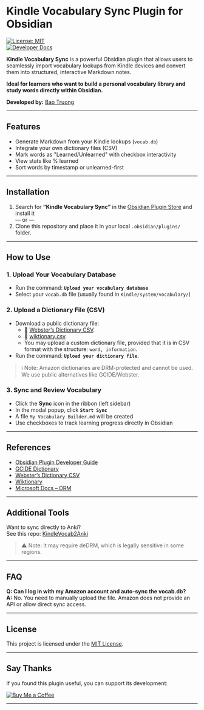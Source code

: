# Kindle Vocabulary Sync Plugin for Obsidian

[![License: MIT](https://img.shields.io/badge/license-MIT-blue.svg)](https://opensource.org/licenses/MIT)  
[![Developer Docs](https://img.shields.io/badge/developers-documentation-green.svg)](https://bao-tg.github.io/blog/Obsidian_Kindle_Vocab)

**Kindle Vocabulary Sync** is a powerful Obsidian plugin that allows users to seamlessly import vocabulary lookups from Kindle devices and convert them into structured, interactive Markdown notes.

**Ideal for learners who want to build a personal vocabulary library and study words directly within Obsidian.**

**Developed by:** [Bao Truong](https://github.com/bao-tg)

---

## Features

- Generate Markdown from your Kindle lookups (`vocab.db`)
- Integrate your own dictionary files (CSV)
- Mark words as "Learned/Unlearned" with checkbox interactivity
- View stats like % learned
- Sort words by timestamp or unlearned-first

---

## Installation

1. Search for **“Kindle Vocabulary Sync”** in the [Obsidian Plugin Store](https://obsidian.md/plugins) and install it  
   — or —
2. Clone this repository and place it in your local `.obsidian/plugins/` folder.

---

## How to Use

### 1. Upload Your Vocabulary Database

- Run the command: **`Upload your vocabulary database`**
- Select your `vocab.db` file (usually found in `Kindle/system/vocabulary/`)

### 2. Upload a Dictionary File (CSV)

- Download a public dictionary file:
  - 📘 [Webster’s Dictionary CSV](https://github.com/matthewreagan/WebstersEnglishDictionary).
  - 🧠 [wiktionary.csv](https://drive.google.com/file/d/1yyfdPqF0jJ7Y54PPgLq4_sS0SgJ8p537/view?usp=sharing). 
  - You may upload a custom dictionary file, provided that it is in CSV format with the structure: `word, information`.
- Run the command: **`Upload your dictionary file`**.

> ℹ️ Note: Amazon dictionaries are DRM-protected and cannot be used. We use public alternatives like GCIDE/Webster.

### 3. Sync and Review Vocabulary

- Click the **Sync** icon in the ribbon (left sidebar)
- In the modal popup, click **`Start Sync`**
- A file `My Vocabulary Builder.md` will be created
- Use checkboxes to track learning progress directly in Obsidian

---

## References

- [Obsidian Plugin Developer Guide](https://docs.obsidian.md/Plugins/Getting+started/Build+a+plugin)
- [GCIDE Dictionary](https://gcide.gnu.org.ua/)
- [Webster’s Dictionary CSV](https://github.com/matthewreagan/WebstersEnglishDictionary)
- [Wiktionary](https://en.wiktionary.org/wiki/Wiktionary:Main_Page)
- [Microsoft Docs – DRM](https://learn.microsoft.com/vi-vn/windows-hardware/drivers/audio/digital-rights-management)

---

## Additional Tools

Want to sync directly to Anki?  
See this repo: [KindleVocab2Anki](https://github.com/wzyboy/kindle_vocab_anki)

> ⚠️ Note: It may require deDRM, which is legally sensitive in some regions.

---

## FAQ

**Q: Can I log in with my Amazon account and auto-sync the vocab.db?**  
**A:** No. You need to manually upload the file. Amazon does not provide an API or allow direct sync access.

---

## License

This project is licensed under the [MIT License](https://opensource.org/licenses/MIT).

---

## Say Thanks

If you found this plugin useful, you can support its development:

[![Buy Me a Coffee](https://cdn.buymeacoffee.com/buttons/v2/default-violet.png)](https://www.buymeacoffee.com/baotg)

---

